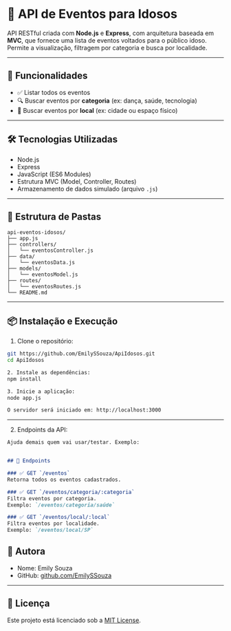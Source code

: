 # 🧓 API de Eventos para Idosos

API RESTful criada com **Node.js** e **Express**, com arquitetura baseada em **MVC**, que fornece uma lista de eventos voltados para o público idoso. Permite a visualização, filtragem por categoria e busca por localidade.

---

## 📌 Funcionalidades

- ✅ Listar todos os eventos
- 🔍 Buscar eventos por **categoria** (ex: dança, saúde, tecnologia)
- 📍 Buscar eventos por **local** (ex: cidade ou espaço físico)

---

## 🛠️ Tecnologias Utilizadas

- Node.js
- Express
- JavaScript (ES6 Modules)
- Estrutura MVC (Model, Controller, Routes)
- Armazenamento de dados simulado (arquivo `.js`)

---

## 📁 Estrutura de Pastas

```text
api-eventos-idosos/
├── app.js
├── controllers/
│   └── eventosController.js
├── data/
│   └── eventosData.js
├── models/
│   └── eventosModel.js
├── routes/
│   └── eventosRoutes.js
└── README.md
```

---

## 📦 Instalação e Execução

1. Clone o repositório:

```bash
git https://github.com/EmilySSouza/ApiIdosos.git
cd ApiIdosos

2. Instale as dependências:
npm install

3. Inicie a aplicação: 
node app.js

O servidor será iniciado em: http://localhost:3000

```

---

2. Endpoints da API:

```md
Ajuda demais quem vai usar/testar. Exemplo:


## 🔗 Endpoints

### ✅ GET `/eventos`
Retorna todos os eventos cadastrados.

### ✅ GET `/eventos/categoria/:categoria`
Filtra eventos por categoria.  
Exemplo: `/eventos/categoria/saúde`

### ✅ GET `/eventos/local/:local`
Filtra eventos por localidade.  
Exemplo: `/eventos/local/SP`
```

## 👤 Autora

- Nome: Emily Souza
- GitHub: [github.com/EmilySSouza](https://github.com/EmilySSouza)

---

## 📄 Licença

Este projeto está licenciado sob a [MIT License](LICENSE).